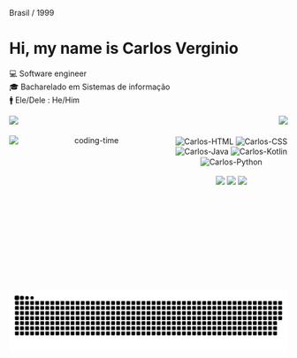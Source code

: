 
  Brasil / 1999

  <h1>Hi, my name is Carlos Verginio</h1>

  💻 Software engineer<br>
  🎓 Bacharelado em Sistemas de informação<br>
  🚹 Ele/Dele : He/Him<br>

  <div>
     <img height="180em" src="https://github-readme-stats.vercel.app/api?username=cevmoon&show_icons=true&theme=radical">
     <img align="right" src="https://github-readme-stats.vercel.app/api/top-langs/?username=cevmoon&layout-compact&langs_count=16&theme=radical">
  </div>

  <div align="center">
     <div style="display: inline_block"><br>
        <img align="left" height="280px" width="300px" alt="coding-time" src="https://cdn.discordapp.com/attachments/1057043644739223554/1060004417702740068/1672762460595.gif">
        <img align="center" alt="Carlos-HTML" height="35" width="45" src="https://img.shields.io/badge/HTML-239120?style=for-the-badge&logo=html5&logoColor=white">
        <img align="center" alt="Carlos-CSS" height="35" width="45" src="https://img.shields.io/badge/CSS-239120?&style=for-the-badge&logo=css3&logoColor=white">
        <img align="center" alt="Carlos-Java" height="35" width="45" src="https://img.shields.io/badge/Java-ED8B00?style=for-the-badge&logo=java&logoColor=white">
        <img align="center" alt="Carlos-Kotlin" height="35" width="45" src="https://img.shields.io/badge/Kotlin-0095D5?style=for-the-badge&logo=kotlin&logoColor=white">
        <img align="center" alt="Carlos-Python" height="35" width="45" src="https://img.shields.io/badge/Python-3776AB?style=for-the-badge&logo=python&logoColor=white">
     </div>
  </div>

  <div align="center">     
     <div style="display: inline_block"><br>
        <a href="https://www.linkedin.com/in/carlosev" target="_blank"><img src="https://img.shields.io/badge/LinkedIn-0077B5?style=for-the-badge&logo=linkedin&logoColor=white" target="_blank"></a>
        <a href="https://discord.gg/nzFmv2fBvU" target="_blank"><img src="https://img.shields.io/badge/Discord-7289DA?style=for-the-badge&logo=discord&logoColor=white"></a>
        <a href="https://www.twitch.tv/istoned2" target="_blank"><img src="https://img.shields.io/badge/Twitch-9146FF?style=for-the-badge&logo=twitch&logoColor=white"></a>
     </div>

![Snake animation](https://github.com/cevmoon/cevmoon/blob/output/github-contribution-grid-snake.svg)
